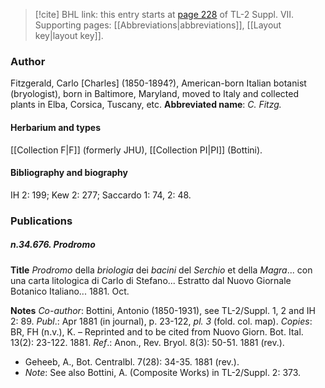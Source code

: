 > [!cite] BHL link: this entry starts at [page 228](https://www.biodiversitylibrary.org/page/33259732) of TL-2 Suppl. VII.
> Supporting pages: [[Abbreviations|abbreviations]], [[Layout key|layout key]].

### Author

Fitzgerald, Carlo \[Charles\] (1850-1894?), American-born Italian botanist (bryologist), born in Baltimore, Maryland, moved to Italy and collected plants in Elba, Corsica, Tuscany, etc. 
**Abbreviated name**: *C. Fitzg.*

#### Herbarium and types

[[Collection F|F]] (formerly JHU), [[Collection PI|PI]] (Bottini).

#### Bibliography and biography

IH 2: 199; Kew 2: 277; Saccardo 1: 74, 2: 48.

### Publications

##### n.34.676. Prodromo

**Title**
*Prodromo* della *briologia* dei *bacini* del *Serchio* et della *Magra*... con una carta litologica di Carlo di Stefano... Estratto dal Nuovo Giornale Botanico Italiano... 1881. Oct.

**Notes**
*Co-author*: Bottini, Antonio (1850-1931), see TL-2/Suppl. 1, 2 and IH 2: 89.
*Publ*.: Apr 1881 (in journal), p. 23-122, *pl. 3* (fold. col. map). *Copies*: BR, FH (n.v.), K. – Reprinted and to be cited from Nuovo Giorn. Bot. Ital. 13(2): 23-122. 1881.
*Ref*.: Anon., Rev. Bryol. 8(3): 50-51. 1881 (rev.).
- Geheeb, A., Bot. Centralbl. 7(28): 34-35. 1881 (rev.).
- *Note*: See also Bottini, A. (Composite Works) in TL-2/Suppl. 2: 373.


